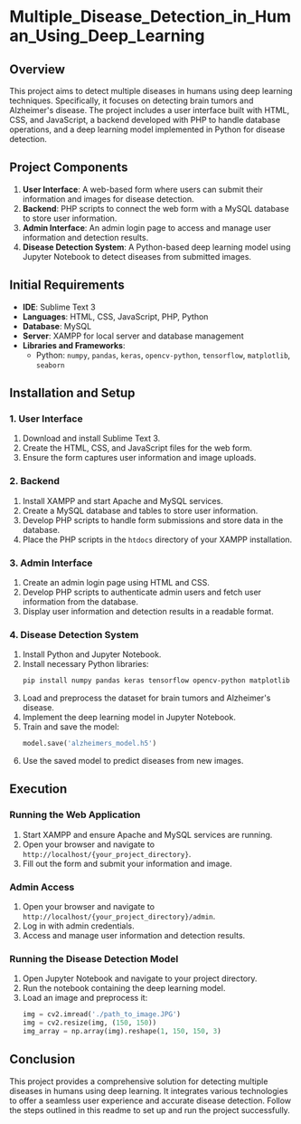 ﻿# Multiple_Disease_Detection_in_Human_Using_Deep_Learning

## Overview
This project aims to detect multiple diseases in humans using deep learning techniques. Specifically, it focuses on detecting brain tumors and Alzheimer's disease. The project includes a user interface built with HTML, CSS, and JavaScript, a backend developed with PHP to handle database operations, and a deep learning model implemented in Python for disease detection.



## Project Components
1. **User Interface**: A web-based form where users can submit their information and images for disease detection.
2. **Backend**: PHP scripts to connect the web form with a MySQL database to store user information.
3. **Admin Interface**: An admin login page to access and manage user information and detection results.
4. **Disease Detection System**: A Python-based deep learning model using Jupyter Notebook to detect diseases from submitted images.



## Initial Requirements
- **IDE**: Sublime Text 3
- **Languages**: HTML, CSS, JavaScript, PHP, Python
- **Database**: MySQL
- **Server**: XAMPP for local server and database management
- **Libraries and Frameworks**:
  - Python: `numpy`, `pandas`, `keras`, `opencv-python`, `tensorflow`, `matplotlib`, `seaborn`



## Installation and Setup

### 1. User Interface
1. Download and install Sublime Text 3.
2. Create the HTML, CSS, and JavaScript files for the web form.
3. Ensure the form captures user information and image uploads.



### 2. Backend
1. Install XAMPP and start Apache and MySQL services.
2. Create a MySQL database and tables to store user information.
3. Develop PHP scripts to handle form submissions and store data in the database.
4. Place the PHP scripts in the `htdocs` directory of your XAMPP installation.



### 3. Admin Interface
1. Create an admin login page using HTML and CSS.
2. Develop PHP scripts to authenticate admin users and fetch user information from the database.
3. Display user information and detection results in a readable format.



### 4. Disease Detection System
1. Install Python and Jupyter Notebook.
2. Install necessary Python libraries:
    ```sh
    pip install numpy pandas keras tensorflow opencv-python matplotlib seaborn
    ```
3. Load and preprocess the dataset for brain tumors and Alzheimer's disease.
4. Implement the deep learning model in Jupyter Notebook.
5. Train and save the model:
    ```python
    model.save('alzheimers_model.h5')
    ```
6. Use the saved model to predict diseases from new images.

## Execution

### Running the Web Application
1. Start XAMPP and ensure Apache and MySQL services are running.
2. Open your browser and navigate to `http://localhost/{your_project_directory}`.
3. Fill out the form and submit your information and image.

### Admin Access
1. Open your browser and navigate to `http://localhost/{your_project_directory}/admin`.
2. Log in with admin credentials.
3. Access and manage user information and detection results.

### Running the Disease Detection Model
1. Open Jupyter Notebook and navigate to your project directory.
2. Run the notebook containing the deep learning model.
3. Load an image and preprocess it:
    ```python
    img = cv2.imread('./path_to_image.JPG')
    img = cv2.resize(img, (150, 150))
    img_array = np.array(img).reshape(1, 150, 150, 3)
    ```



## Conclusion
This project provides a comprehensive solution for detecting multiple diseases in humans using deep learning. It integrates various technologies to offer a seamless user experience and accurate disease detection. Follow the steps outlined in this readme to set up and run the project successfully.
